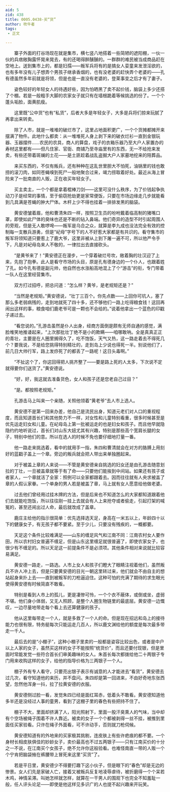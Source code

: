```yaml
---
aid: 5
zid: 438
title: 0005.0438-买“货”
author: 吹牛者
tags: 
 - 正文

---
```




　　寨子外面的打谷场现在就是集市，横七竖八地搭着一些简陋的遮阳棚，一伙一伙的兵痞敞胸露怀晃来晃去，有的还喝得醉醺醺的。一群群的难民被当成商品赶在空地上。送到集市上的，都是妇孺——叛军兵将有的是搞女人娈童来发泄淫欲的，也有多年没有儿子想弄个男孩子继承香烟的，也有没老婆的赶快弄个老婆的——孔有德虽然多年前就是将领，但是也是一直没有老婆的，登莱事变之后才有了妻子。

　　姿色较好的年轻女人的待遇好些，因为怕晒黑了卖不起价钱，脑袋上多少还搭了个棚。若是一般粗手大脚的农家女子就只有在墙根跪着等候挑选的份了。一个个蓬头垢脸，面黄肌瘦。

　　这里既“公中货”也有“私货”，后者大多是年轻女子，大多是兵将们掠来玩腻了再拿出来转卖。

　　除了人市，就是一堆堆的破烂市了，这里占地面积更广，一个个货摊都摊开来摆满了物件。此地什么都卖：从一堆堆死人身上剥下来的破衣烂衫一直到金银玩器、玉器摆件……农民的农具，商人的算盘，戏子的衣箱乐器乃至大户人家置办的寿材这里都有——但凡住家、官衙、商铺乃至寺庙里有的东西，无一不给抢来发卖，有些还带着斑斓的土花——是土匪趁着战乱盗掘大户人家墓地挖来的陪葬品。

　　来买东西的，不仅有叛兵，还有种种在这乱世里胆大不怕死，油锅里的钱也敢捞的滚刀肉，如同苍蝇嗅到死尸一般地聚合过来，竭力捞取着好处。最近从海上冒险来了一批南直的人贩，正在收买年轻女子。

　　买主卖主，一个个都是拿着棍棒刀剑——这里可没什么秩序，为了价钱起争执动刀子是经常的事情，至于偷窃抢劫更是家常便饭，只要在市场边缘走几步就能看到几具满是苍蝇的肿大尸体。木杆上少不得也挂着一排排发黑的脑袋。

　　黄安德皱着眉，他和曹清朱四一样，按照卫生员的吩咐戴着临高制的猪嘴口罩，即使如此尸体的臭味也还是不断的钻入鼻端。他们奇异的造型不时引起周围人的旁观，但是无人敢啰唣——叛军是乌合之众，就算是李九成也没法完全有效的控制每一支散兵游勇，但是“屺母”字号下的人不好惹大家都是有共识的。看守集市的叛军将领知道只要惹上了鹿大爷，这里非被从上到下屠一遍不可，所以他严令手下，凡是对屺母岛来人不敬的，一律拉出去直接砍头。

　　“是黄爷来了！”黄安德正在漫步，一个穿着破烂号坎，敞着胸的壮汉迎了上来，先抱了抱拳。此人是看守市场的头目，原是孔有德身边的一个仆人，也跟着姓了孔。如今孔有德是副元帅，他自然也水涨船高地混上了个“游击”的衔，专门带着一队人在这里经营集市。

　　双方打过招呼，把总问道：“怎么样？黄爷，是老规矩还是？”

　　“当然是老规矩。”黄安德说，“壮丁三百个。你先点数——上回你可坑人，塞了那么多老弱病残的，走到地就死了四十多，还不够他们一路上吃得粮食钱！这回再闹出这样的事，粮食咱们鹿老爷可是一颗也不会给的。”说着他拿出一个蓝色的印戳子递过去。

　　“看您说的。”孔游击虽然是仆人出身，经商方面倒是颇有无师自通的感觉，满脸堆笑地推诿起来，“上次那批壮丁绝不是小的欺瞒——咱哪敢呐。全是真真正正的青壮，主要是在人圈里搁得久了，吃不饱饭，天气又热，这一路走着去不得死几个？要我说，不是给您挑得特别精壮的，走到岛上少说也得死一半。别说他们了，前几日大帅行军，路上发痧死了的都丢了一路呢！这日头毒啊。”

　　“不扯这个了，你这回得把人挑齐整了——要是路上死的人太多，下次说不定就得要你们送货了。”黄安德说。

　　“好，好，我这就去准备货色，女人和孩子还是您老自己过目？”

　　“是。都按照老规矩。”

　　孔游击马上叫来一个亲随，关照他领着“黄老爷”去人市上选人。

　　黄安德不是第一回来办差，他自己是流民出身，知道元老们对人口的重视程度，而且知道首长们和其他势力不一样，对女性和儿童特别看重，很多时候甚至是优先运走妇女和儿童。在屺母岛上第一批被运走的也是妇女和孩子。而且他早就隐隐约约地听说过，首长们对山东大妞尤其有兴趣，特别是那些高个宽肩长腿的女子，特别中他们的意。所以在选人的时候不免也要仔细地打量一番。

　　他一路走来挑选着，看中的就用手一指，朱四和曹清就会在对方的胳膊上用刻好的蓝戳子盖上一个章。旁边的叛兵就会把人带出来单独圈起来。

　　对于被盖上章的人来说——不管是黄安德亲自挑选的妇女还是由孔游击随意划拉的丁壮，一旦被盖章就等于有了命——只要他们能挨到中间站。如果还有孩子或者家人，一个章就活了全家：照例可以全家都跟着去。因而往往就有人央求被盖了章的人假认家眷。一个单身的男人若是被盖了章，马上就有女人愿意给他做老婆。

　　过去他们曾经用过挂木牌的方法，但是后来也不知道怎么的大家都知道跟着他们去就能吃饱饭，所以往往刚一挂上去就会有人上来抢夺或者偷走，引起打架的喊冤的，甚至还闹出过人命，最后就改成了盖章。

　　鹿庄主给他的指示很简单：优先选择选天足，身高在一米五以上，年龄四十以下的健康女子，有无孩子都不要紧。至于少儿，只要没有残疾的，一概都要。

　　天足这个条件比较难满足——山东的缠足风气和江南不同：江南农村女人要作田，所以农村妇女普遍不缠足，但是山东这里缠足就很普遍了，即使农家女子，也很少有不缠足的。所以天足这一前提条件不是必须项。其他条件相对来说就比较容易满足。

　　黄安德一路走，一路选。人市上女人和孩子们瞪大了眼睛注视着他们，虽然叛兵不许人冲上去，但是只要黄安德的目光一朝这里转过来，他们就会不由自主的想站起身来扑上去——直到被叛军的刀枪逼迫住。这种可怕的充满了期待的求生眼光使得黄安德有时候简直不敢看。

　　特别是看到人市上的孤儿，更是凄惨可怜，一个个衣不蔽体，或倒或坐，虚弱不堪。他们身小体弱，又无人照顾，是整个人圈生物链里的最底层。黄安德一边慨叹，一边尽量地带走每个看上去还算健康的孩子。

　　他从这里每带走一个人，就是多救了一个人的命。但是现在招远和岛上的接待能力也很有限，特务艇每次只能运走几百人，所以鹿文渊给他的额度是每次最多带走一千人。

　　最后去的是“小棚子”，这种小棚子里卖的一般都是姿容比较出色，或者是中户以上人家的女子，虽然买这样的女子不能按照“统货价”，而且还要付现银，但是里面时常能发觉一些符合首长们审美趣味的女人。朱首长每次都拨给他二十两银子专门用来收购这样的女子，给他的指导价格为三两银子一个人。

　　棚子外有专人看守，只要亮出银子表示有诚意的人才能进去“看货”，黄安德去过几次，看守知道他的来历，并不盘问。朱四却是第一回进来，不由好奇地东张西望，忽然他浑身一抖，拉了拉黄安德的衣服。

　　黄安德侧过脸一看，发觉朱四已经是面红耳赤，低着头不敢看。黄安德知道他多半还是没经过人事的童男，看到了这棚子里的春色有些把持不住了。

　　棚子不大，里面却挤满了人，阳光照射下，里面一股汗臭熏人的气味，当中却有个空场被绳子围着不许人靠近。被卖的女子一个个都被剥得一丝不挂，被推到里面任买家验看。只许在绳子外面看，可不许动手，否则就刀枪伺候。

　　黄安德知道有的外地来的买家极其挑剔，连皮肤上有些许疤痕的都不要。一个身材长相皮肤俱佳的妙龄女子，卖价最高也不过五两银子——只有江南买价的十分之一不说，在江南买个女孩子，绝不允许你这般验看。也难怪南直一带的人贩一个个宁肯把脑袋掖在裤腰带上冒死来这里“买货”了。

　　若是平日里，黄安德少不得要打趣下这小伙子，但是眼下的“春色”却是无边的惨景。女人们先是家破人亡，接着又被叛兵反复地凌辱虐待，被折磨得一个个呆若木鸡，神情呆滞。叫她怎样就怎样，就算在一干男人的围观下也完全不知羞耻一般，任人评头论足——即使是他这样见多识广的人也提不起兴趣来开玩笑。


